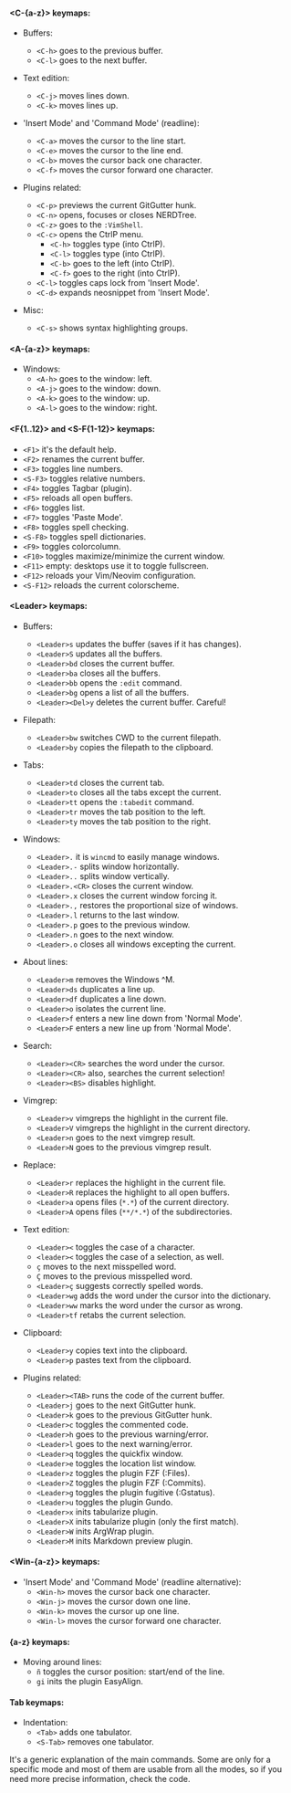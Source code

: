 #### \<C-{a-z}\> keymaps:

- Buffers:
  - `<C-h>` goes to the previous buffer.
  - `<C-l>` goes to the next buffer.

- Text edition:
  - `<C-j>` moves lines down.
  - `<C-k>` moves lines up.

- 'Insert Mode' and 'Command Mode' (readline):
  - `<C-a>` moves the cursor to the line start.
  - `<C-e>` moves the cursor to the line end.
  - `<C-b>` moves the cursor back one character.
  - `<C-f>` moves the cursor forward one character.

- Plugins related:
  - `<C-p>` previews the current GitGutter hunk.
  - `<C-n>` opens, focuses or closes NERDTree.
  - `<C-z>` goes to the `:VimShell`.
  - `<C-c>` opens the CtrlP menu.
    - `<C-h>` toggles type (into CtrlP).
    - `<C-l>` toggles type (into CtrlP).
    - `<C-b>` goes to the left (into CtrlP).
    - `<C-f>` goes to the right (into CtrlP).
  - `<C-l>` toggles caps lock from 'Insert Mode'.
  - `<C-d>` expands neosnippet from 'Insert Mode'.

- Misc:
  - `<C-s>` shows syntax highlighting groups.

#### \<A-{a-z}\> keymaps:

- Windows:
  - `<A-h>` goes to the window: left.
  - `<A-j>` goes to the window: down.
  - `<A-k>` goes to the window: up.
  - `<A-l>` goes to the window: right.

#### \<F{1..12}\> and \<S-F{1-12}\> keymaps:
- `<F1>` it's the default help.
- `<F2>` renames the current buffer.
- `<F3>` toggles line numbers.
- `<S-F3>` toggles relative numbers.
- `<F4>` toggles Tagbar (plugin).
- `<F5>` reloads all open buffers.
- `<F6>` toggles list.
- `<F7>` toggles 'Paste Mode'.
- `<F8>` toggles spell checking.
- `<S-F8>` toggles spell dictionaries.
- `<F9>` toggles colorcolumn.
- `<F10>` toggles maximize/minimize the current window.
- `<F11>` empty: desktops use it to toggle fullscreen.
- `<F12>` reloads your Vim/Neovim configuration.
- `<S-F12>` reloads the current colorscheme.

#### \<Leader\> keymaps:

- Buffers:
  - `<Leader>s` updates the buffer (saves if it has changes).
  - `<Leader>S` updates all the buffers.
  - `<Leader>bd` closes the current buffer.
  - `<Leader>ba` closes all the buffers.
  - `<Leader>bb` opens the `:edit` command.
  - `<Leader>bg` opens a list of all the buffers.
  - `<Leader><Del>y` deletes the current buffer. Careful!

- Filepath:
  - `<Leader>bw` switches CWD to the current filepath.
  - `<Leader>by` copies the filepath to the clipboard.

- Tabs:
  - `<Leader>td` closes the current tab.
  - `<Leader>to` closes all the tabs except the current.
  - `<Leader>tt` opens the `:tabedit` command.
  - `<Leader>tr` moves the tab position to the left.
  - `<Leader>ty` moves the tab position to the right.

- Windows:
  - `<Leader>.` it is `wincmd` to easily manage windows.
  - `<Leader>.-` splits window horizontally.
  - `<Leader>..` splits window vertically.
  - `<Leader>.<CR>` closes the current window.
  - `<Leader>.x` closes the current window forcing it.
  - `<Leader>.,` restores the proportional size of windows.
  - `<Leader>.l` returns to the last window.
  - `<Leader>.p` goes to the previous window.
  - `<Leader>.n` goes to the next window.
  - `<Leader>.o` closes all windows excepting the current.

- About lines:
  - `<Leader>m` removes the Windows ^M.
  - `<Leader>ds` duplicates a line up.
  - `<Leader>df` duplicates a line down.
  - `<Leader>o` isolates the current line.
  - `<Leader>f` enters a new line down from 'Normal Mode'.
  - `<Leader>F` enters a new line up from 'Normal Mode'.

- Search:
  - `<Leader><CR>` searches the word under the cursor.
  - `<Leader><CR>` also, searches the current selection!
  - `<Leader><BS>` disables highlight.

- Vimgrep:
  - `<Leader>v` vimgreps the highlight in the current file.
  - `<Leader>V` vimgreps the highlight in the current directory.
  - `<Leader>n` goes to the next vimgrep result.
  - `<Leader>N` goes to the previous vimgrep result.

- Replace:
  - `<Leader>r` replaces the highlight in the current file.
  - `<Leader>R` replaces the highlight to all open buffers.
  - `<Leader>a` opens files (`*.*`) of the current directory.
  - `<Leader>A` opens files (`**/*.*`) of the subdirectories.

- Text edition:
  - `<Leader><` toggles the case of a character.
  - `<leader><` toggles the case of a selection, as well.
  - `ç` moves to the next misspelled word.
  - `Ç` moves to the previous misspelled word.
  - `<Leader>ç` suggests correctly spelled words.
  - `<Leader>wg` adds the word under the cursor into the dictionary.
  - `<Leader>ww` marks the word under the cursor as wrong.
  - `<Leader>tf` retabs the current selection.

- Clipboard:
  - `<Leader>y` copies text into the clipboard.
  - `<Leader>p` pastes text from the clipboard.

- Plugins related:
  - `<Leader><TAB>` runs the code of the current buffer.
  - `<Leader>j` goes to the next GitGutter hunk.
  - `<Leader>k` goes to the previous GitGutter hunk.
  - `<Leader>c` toggles the commented code.
  - `<Leader>h` goes to the previous warning/error.
  - `<Leader>l` goes to the next warning/error.
  - `<Leader>q` toggles the quickfix window.
  - `<Leader>e` toggles the location list window.
  - `<Leader>z` toggles the plugin FZF (:Files).
  - `<Leader>Z` toggles the plugin FZF (:Commits).
  - `<Leader>g` toggles the plugin fugitive (:Gstatus).
  - `<Leader>u` toggles the plugin Gundo.
  - `<Leader>x` inits tabularize plugin.
  - `<Leader>X` inits tabularize plugin (only the first match).
  - `<Leader>W` inits ArgWrap plugin.
  - `<Leader>M` inits Markdown preview plugin.

#### \<Win-{a-z}\> keymaps:

- 'Insert Mode' and 'Command Mode' (readline alternative):
  - `<Win-h>` moves the cursor back one character.
  - `<Win-j>` moves the cursor down one line.
  - `<Win-k>` moves the cursor up one line.
  - `<Win-l>` moves the cursor forward one character.

#### {a-z} keymaps:

- Moving around lines:
  - `ñ` toggles the cursor position: start/end of the line.
  - `gi` inits the plugin EasyAlign.

#### Tab keymaps:

- Indentation:
  - `<Tab>` adds one tabulator.
  - `<S-Tab>` removes one tabulator.

It's a generic explanation of the main commands. Some are only for a specific mode and most of them are usable from all the modes, so if you need more precise information, check the code.

